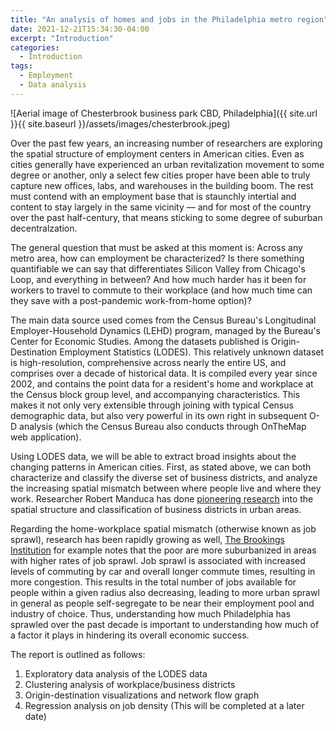 ```yaml
---
title: "An analysis of homes and jobs in the Philadelphia metro region"
date: 2021-12-21T15:34:30-04:00
excerpt: "Introduction"
categories:
  - Introduction
tags:
  - Employment
  - Data analysis
---
```


![Aerial image of Chesterbrook business park CBD, Philadelphia]({{ site.url }}{{ site.baseurl }}/assets/images/chesterbrook.jpeg)



Over the past few years, an increasing number of researchers are exploring the spatial structure of employment centers in American cities. Even as cities generally have experienced an urban revitalization movement to some degree or another, only a select few cities proper have been able to truly capture new offices, labs, and warehouses in the building boom. The rest must contend with an employment base that is staunchly intertial and content to stay largely in the same vicinity — and for most of the country over the past half-century, that means sticking to some degree of suburban decentralzation.

The general question that must be asked at this moment is: Across any metro area, how can employment be characterized? Is there something quantifiable we can say that differentiates Silicon Valley from Chicago's Loop, and everything in between? And how much harder has it been for workers to travel to commute to their workplace (and how much time can they save with a post-pandemic work-from-home option)?

The main data source used comes from the Census Bureau's Longitudinal Employer-Household Dynamics (LEHD) program, managed by the Bureau's Center for Economic Studies. Among the datasets published is Origin-Destination Employment Statistics (LODES). This relatively unknown dataset is high-resolution, comprehensive across nearly the entire US, and comprises over a decade of historical data. It is compiled every year since 2002, and contains the point data for a resident's home and workplace at the Census block group level, and accompanying characteristics. This makes it not only very extensible through joining with typical Census demographic data, but also very powerful in its own right in subsequent O-D analysis (which the Census Bureau also conducts through OnTheMap web application).

Using LODES data, we will be able to extract broad insights about the changing patterns in American cities. First, as stated above, we can both characterize and classify the diverse set of business districts, and analyze the increasing spatial mismatch between where people live and where they work. Researcher Robert Manduca has done [pioneering research](https://journals.sagepub.com/doi/pdf/10.1177/2399808320934821) into the spatial structure and classification of business districts in urban areas.

Regarding the home-workplace spatial mismatch (otherwise known as job sprawl), research has been rapidly growing as well, [The Brookings Institution](https://gspp.berkeley.edu/assets/uploads/research/pdf/p60.pdf) for example notes that the poor are more suburbanized in areas with higher rates of job sprawl. Job sprawl is associated with increased levels of commuting by car and overall longer commute times, resulting in more congestion. This results in the total number of jobs available for people within a given radius also decreasing, leading to more urban sprawl in general as people self-segregate to be near their employment pool and industry of choice. Thus, understanding how much Philadelphia has sprawled over the past decade is important to understanding how much of a factor it plays in hindering its overall economic success.

The report is outlined as follows:

1. Exploratory data analysis of the LODES data
2. Clustering analysis of workplace/business districts
3. Origin-destination visualizations and network flow graph
4. Regression analysis on job density (This will be completed at a later date)

